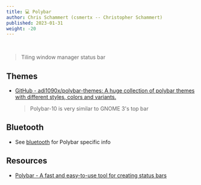 ```yaml
---
title: 💻 Polybar
author: Chris Schammert (csmertx -- Christopher Schammert)
published: 2023-01-31
weight: -20
---
```


<br />

> Tiling window manager status bar

## Themes

- [GitHub - adi1090x/polybar-themes: A huge collection of polybar themes with different styles, colors and variants.](https://github.com/adi1090x/polybar-themes)

    > Polybar-10 is very similar to GNOME 3's top bar

## Bluetooth

- See [bluetooth](/Linux/Devices/bluetooth) for Polybar specific info

## Resources

- [Polybar - A fast and easy-to-use tool for creating status bars](https://polybar.github.io/)
